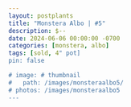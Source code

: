 ```yaml
---
layout: postplants
title: "Monstera Albo | #5"
description: $--
date: 2024-06-06 00:00:00 -0700
categories: [monstera, albo]
tags: [sold, 4" pot]
pin: false

# image: # thumbnail
#   path: /images/monsteraalbo5/
# photos: /images/monsteraalbo5
---
```

